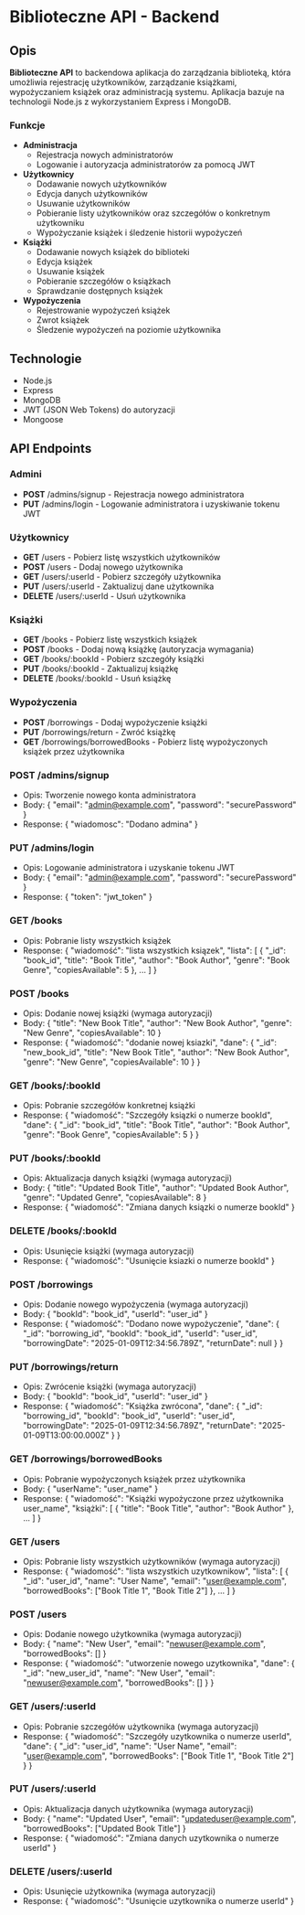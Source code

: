 # Biblioteczne API - Backend

## Opis

**Biblioteczne API** to backendowa aplikacja do zarządzania biblioteką, która umożliwia rejestrację użytkowników, zarządzanie książkami, wypożyczaniem książek oraz administracją systemu. Aplikacja bazuje na technologii Node.js z wykorzystaniem Express i MongoDB.

### Funkcje

- **Administracja**
  - Rejestracja nowych administratorów
  - Logowanie i autoryzacja administratorów za pomocą JWT
- **Użytkownicy**
  - Dodawanie nowych użytkowników
  - Edycja danych użytkowników
  - Usuwanie użytkowników
  - Pobieranie listy użytkowników oraz szczegółów o konkretnym użytkowniku
  - Wypożyczanie książek i śledzenie historii wypożyczeń
- **Książki**
  - Dodawanie nowych książek do biblioteki
  - Edycja książek
  - Usuwanie książek
  - Pobieranie szczegółów o książkach
  - Sprawdzanie dostępnych książek
- **Wypożyczenia**
  - Rejestrowanie wypożyczeń książek
  - Zwrot książek
  - Śledzenie wypożyczeń na poziomie użytkownika

## Technologie

- Node.js
- Express
- MongoDB
- JWT (JSON Web Tokens) do autoryzacji
- Mongoose

## API Endpoints

### Admini
- **POST** /admins/signup - Rejestracja nowego administratora
- **PUT** /admins/login - Logowanie administratora i uzyskiwanie tokenu JWT

### Użytkownicy
- **GET** /users - Pobierz listę wszystkich użytkowników
- **POST** /users - Dodaj nowego użytkownika
- **GET** /users/:userId - Pobierz szczegóły użytkownika
- **PUT** /users/:userId - Zaktualizuj dane użytkownika
- **DELETE** /users/:userId - Usuń użytkownika

### Książki
- **GET** /books - Pobierz listę wszystkich książek
- **POST** /books - Dodaj nową książkę (autoryzacja wymagania)
- **GET** /books/:bookId - Pobierz szczegóły książki
- **PUT** /books/:bookId - Zaktualizuj książkę
- **DELETE** /books/:bookId - Usuń książkę

### Wypożyczenia
- **POST** /borrowings - Dodaj wypożyczenie książki
- **PUT** /borrowings/return - Zwróć książkę
- **GET** /borrowings/borrowedBooks - Pobierz listę wypożyczonych książek przez użytkownika

### POST /admins/signup
- Opis: Tworzenie nowego konta administratora
- Body:
{
    "email": "admin@example.com",
    "password": "securePassword"
}
- Response:
{
    "wiadomosc": "Dodano admina"
}


### PUT /admins/login
- Opis: Logowanie administratora i uzyskanie tokenu JWT
- Body:
{
    "email": "admin@example.com",
    "password": "securePassword"
}
- Response:
{
    "token": "jwt_token"
}

### GET /books
- Opis: Pobranie listy wszystkich książek
- Response:
{
    "wiadomość": "lista wszystkich ksiązek",
    "lista": [
        {
            "_id": "book_id",
            "title": "Book Title",
            "author": "Book Author",
            "genre": "Book Genre",
            "copiesAvailable": 5
        },
        ...
    ]
}



### POST /books
- Opis: Dodanie nowej książki (wymaga autoryzacji)
- Body:
{
    "title": "New Book Title",
    "author": "New Book Author",
    "genre": "New Genre",
    "copiesAvailable": 10
}
- Response:
{
    "wiadomość": "dodanie nowej ksiazki",
    "dane": {
        "_id": "new_book_id",
        "title": "New Book Title",
        "author": "New Book Author",
        "genre": "New Genre",
        "copiesAvailable": 10
    }
}



### GET /books/:bookId
- Opis: Pobranie szczegółów konkretnej książki
- Response:
{
    "wiadomość": "Szczegóły ksiązki o numerze bookId",
    "dane": {
        "_id": "book_id",
        "title": "Book Title",
        "author": "Book Author",
        "genre": "Book Genre",
        "copiesAvailable": 5
    }
}



### PUT /books/:bookId
- Opis: Aktualizacja danych książki (wymaga autoryzacji)
- Body:
{
    "title": "Updated Book Title",
    "author": "Updated Book Author",
    "genre": "Updated Genre",
    "copiesAvailable": 8
}
- Response:
{
    "wiadomość": "Zmiana danych ksiązki o numerze bookId"
}



### DELETE /books/:bookId
- Opis: Usunięcie książki (wymaga autoryzacji)
- Response:
{
    "wiadomość": "Usunięcie ksiazki o numerze bookId"
}

### POST /borrowings
- Opis: Dodanie nowego wypożyczenia (wymaga autoryzacji)
- Body:
{
    "bookId": "book_id",
    "userId": "user_id"
}
- Response:
{
    "wiadomość": "Dodano nowe wypożyczenie",
    "dane": {
        "_id": "borrowing_id",
        "bookId": "book_id",
        "userId": "user_id",
        "borrowingDate": "2025-01-09T12:34:56.789Z",
        "returnDate": null
    }
}

### PUT /borrowings/return
- Opis: Zwrócenie książki (wymaga autoryzacji)
- Body:
{
    "bookId": "book_id",
    "userId": "user_id"
}
- Response:
{
    "wiadomość": "Książka zwrócona",
    "dane": {
        "_id": "borrowing_id",
        "bookId": "book_id",
        "userId": "user_id",
        "borrowingDate": "2025-01-09T12:34:56.789Z",
        "returnDate": "2025-01-09T13:00:00.000Z"
    }
}

### GET /borrowings/borrowedBooks
- Opis: Pobranie wypożyczonych książek przez użytkownika
- Body:
{
    "userName": "user_name"
}
- Response:
{
    "wiadomość": "Książki wypożyczone przez użytkownika user_name",
    "książki": [
        {
            "title": "Book Title",
            "author": "Book Author"
        },
        ...
    ]
}

### GET /users
- Opis: Pobranie listy wszystkich użytkowników (wymaga autoryzacji)
- Response:
{
    "wiadomość": "lista wszystkich uzytkownikow",
    "lista": [
        {
            "_id": "user_id",
            "name": "User Name",
            "email": "user@example.com",
            "borrowedBooks": ["Book Title 1", "Book Title 2"]
        },
        ...
    ]
}

### POST /users
- Opis: Dodanie nowego użytkownika (wymaga autoryzacji)
- Body:
{
    "name": "New User",
    "email": "newuser@example.com",
    "borrowedBooks": []
}
- Response:
{
    "wiadomość": "utworzenie nowego uzytkownika",
    "dane": {
        "_id": "new_user_id",
        "name": "New User",
        "email": "newuser@example.com",
        "borrowedBooks": []
    }
}

### GET /users/:userId
- Opis: Pobranie szczegółów użytkownika (wymaga autoryzacji)
- Response:
{
    "wiadomość": "Szczegóły uzytkownika o numerze userId",
    "dane": {
        "_id": "user_id",
        "name": "User Name",
        "email": "user@example.com",
        "borrowedBooks": ["Book Title 1", "Book Title 2"]
    }
}

### PUT /users/:userId
- Opis: Aktualizacja danych użytkownika (wymaga autoryzacji)
- Body:
{
    "name": "Updated User",
    "email": "updateduser@example.com",
    "borrowedBooks": ["Updated Book Title"]
}
- Response:
{
    "wiadomość": "Zmiana danych uzytkownika o numerze userId"
}

### DELETE /users/:userId
- Opis: Usunięcie użytkownika (wymaga autoryzacji)
- Response:
{
    "wiadomość": "Usunięcie uzytkownika o numerze userId"
}


